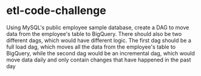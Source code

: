 # etl-code-challenge
 Using MySQL's public employee sample database, create a DAG to move data from the employee's table to BigQuery. There should also be two different dags, which would have different logic. The first dag should be a full load dag, which moves all the data from the employee's table to BigQuery, while the second dag would be an incremental dag, which would move data daily and only contain changes that have happened in the past day
